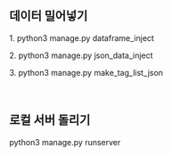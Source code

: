<h2>데이터 밀어넣기</h2>
<p>1. python3 manage.py dataframe_inject</p>
<p>2. python3 manage.py json_data_inject</p>
<p>3. python3 manage.py make_tag_list_json</p>
<br/>
<h2>로컬 서버 돌리기</h2>
<p>python3 manage.py runserver</ㅔ>